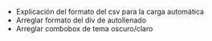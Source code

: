 * Explicación del formato del csv para la carga automática
* Arreglar formato del div de autollenado
* Arreglar combobox de tema oscuro/claro
  